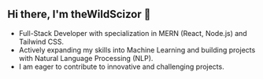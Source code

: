 ## Hi there, I'm theWildScizor 👋
- Full-Stack Developer with specialization in MERN (React, Node.js) and Tailwind CSS.
- Actively expanding my skills into Machine Learning and building projects with Natural Language Processing (NLP).
- I am eager to contribute to innovative and challenging projects.
<!--
**Wildscizor/Wildscizor** is a ✨ _special_ ✨ repository because its `README.md` (this file) appears on your GitHub profile.

Here are some ideas to get you started:

- 🔭 I’m currently working on ...
- 🌱 I’m currently learning ...
- 👯 I’m looking to collaborate on ...
- 🤔 I’m looking for help with ...
- 💬 Ask me about ...
- 📫 How to reach me: ...
- 😄 Pronouns: ...
- ⚡ Fun fact: ...
-->
